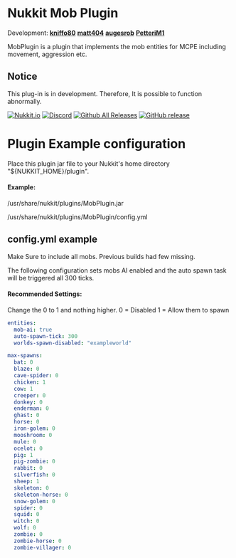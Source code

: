 # Nukkit Mob Plugin
Development: **[kniffo80](https://github.com/kniffo80)**
             **[matt404](https://github.com/matt404)**
             **[augesrob](https://github.com/augesrob)**
             **[PetteriM1](https://github.com/PetteriM1)**

MobPlugin is a plugin that implements the mob entities for MCPE including movement, aggression etc.

## Notice
This plug-in is in development. Therefore, It is possible to function abnormally.

[![Nukkit.io](https://img.shields.io/badge/Nukkit%20MobPlugin-Download-yellow.svg)](https://forums.nukkit.io/resources/mobplugin.155/)
[![Discord](https://discordapp.com/api/guilds/386601650963349504/widget.png)](https://discord.gg/rBew6kc)
[![Github All Releases](https://img.shields.io/github/downloads/Nukkit-coders/mob-plugin/total.svg)](https://github.com/Nukkit-coders/mob-plugin/releases)
[![GitHub release](https://img.shields.io/github/release/Nukkit-coders/mob-plugin.svg)](https://github.com/Nukkit-coders/mob-plugin/releases/latest)

# Plugin Example configuration
Place this plugin jar file to your Nukkit's home directory "${NUKKIT_HOME}/plugin".

#### Example:
  /usr/share/nukkit/plugins/MobPlugin.jar
  
  /usr/share/nukkit/plugins/MobPlugin/config.yml
  
## config.yml example

Make Sure to include all mobs. Previous builds had few missing.

The following configuration sets mobs AI enabled and the auto spawn task will be triggered all 300 ticks.

#### Recommended Settings: 
Change the 0 to 1 and nothing higher.
0 = Disabled
1 = Allow them to spawn

```yaml
entities:
  mob-ai: true
  auto-spawn-tick: 300
  worlds-spawn-disabled: "exampleworld"

max-spawns:
  bat: 0
  blaze: 0
  cave-spider: 0
  chicken: 1
  cow: 1
  creeper: 0
  donkey: 0
  enderman: 0
  ghast: 0
  horse: 0
  iron-golem: 0
  mooshroom: 0
  mule: 0
  ocelot: 0
  pig: 1
  pig-zombie: 0
  rabbit: 0
  silverfish: 0
  sheep: 1
  skeleton: 0
  skeleton-horse: 0
  snow-golem: 0
  spider: 0
  squid: 0
  witch: 0
  wolf: 0
  zombie: 0
  zombie-horse: 0
  zombie-villager: 0
```

